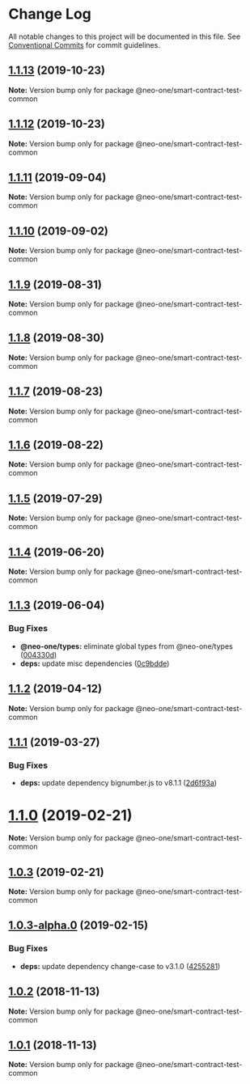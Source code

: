 # Change Log

All notable changes to this project will be documented in this file.
See [Conventional Commits](https://conventionalcommits.org) for commit guidelines.

## [1.1.13](https://github.com/neo-one-suite/neo-one/compare/@neo-one/smart-contract-test-common@1.1.12...@neo-one/smart-contract-test-common@1.1.13) (2019-10-23)

**Note:** Version bump only for package @neo-one/smart-contract-test-common





## [1.1.12](https://github.com/neo-one-suite/neo-one/compare/@neo-one/smart-contract-test-common@1.1.11...@neo-one/smart-contract-test-common@1.1.12) (2019-10-23)

**Note:** Version bump only for package @neo-one/smart-contract-test-common





## [1.1.11](https://github.com/neo-one-suite/neo-one/compare/@neo-one/smart-contract-test-common@1.1.10...@neo-one/smart-contract-test-common@1.1.11) (2019-09-04)

**Note:** Version bump only for package @neo-one/smart-contract-test-common





## [1.1.10](https://github.com/neo-one-suite/neo-one/compare/@neo-one/smart-contract-test-common@1.1.9...@neo-one/smart-contract-test-common@1.1.10) (2019-09-02)

**Note:** Version bump only for package @neo-one/smart-contract-test-common





## [1.1.9](https://github.com/neo-one-suite/neo-one/compare/@neo-one/smart-contract-test-common@1.1.8...@neo-one/smart-contract-test-common@1.1.9) (2019-08-31)

**Note:** Version bump only for package @neo-one/smart-contract-test-common





## [1.1.8](https://github.com/neo-one-suite/neo-one/compare/@neo-one/smart-contract-test-common@1.1.7...@neo-one/smart-contract-test-common@1.1.8) (2019-08-30)

**Note:** Version bump only for package @neo-one/smart-contract-test-common





## [1.1.7](https://github.com/neo-one-suite/neo-one/compare/@neo-one/smart-contract-test-common@1.1.6...@neo-one/smart-contract-test-common@1.1.7) (2019-08-23)

**Note:** Version bump only for package @neo-one/smart-contract-test-common





## [1.1.6](https://github.com/neo-one-suite/neo-one/compare/@neo-one/smart-contract-test-common@1.1.5...@neo-one/smart-contract-test-common@1.1.6) (2019-08-22)

**Note:** Version bump only for package @neo-one/smart-contract-test-common





## [1.1.5](https://github.com/neo-one-suite/neo-one/compare/@neo-one/smart-contract-test-common@1.1.4...@neo-one/smart-contract-test-common@1.1.5) (2019-07-29)

**Note:** Version bump only for package @neo-one/smart-contract-test-common





## [1.1.4](https://github.com/neo-one-suite/neo-one/compare/@neo-one/smart-contract-test-common@1.1.3...@neo-one/smart-contract-test-common@1.1.4) (2019-06-20)

**Note:** Version bump only for package @neo-one/smart-contract-test-common





## [1.1.3](https://github.com/neo-one-suite/neo-one/compare/@neo-one/smart-contract-test-common@1.1.2...@neo-one/smart-contract-test-common@1.1.3) (2019-06-04)


### Bug Fixes

* **@neo-one/types:** eliminate global types from @neo-one/types ([004330d](https://github.com/neo-one-suite/neo-one/commit/004330d))
* **deps:** update misc dependencies ([0c9bdde](https://github.com/neo-one-suite/neo-one/commit/0c9bdde))





## [1.1.2](https://github.com/neo-one-suite/neo-one/compare/@neo-one/smart-contract-test-common@1.1.1...@neo-one/smart-contract-test-common@1.1.2) (2019-04-12)

**Note:** Version bump only for package @neo-one/smart-contract-test-common





## [1.1.1](https://github.com/neo-one-suite/neo-one/compare/@neo-one/smart-contract-test-common@1.1.0...@neo-one/smart-contract-test-common@1.1.1) (2019-03-27)


### Bug Fixes

* **deps:** update dependency bignumber.js to v8.1.1 ([2d6f93a](https://github.com/neo-one-suite/neo-one/commit/2d6f93a))





# [1.1.0](https://github.com/neo-one-suite/neo-one/compare/@neo-one/smart-contract-test-common@1.0.3...@neo-one/smart-contract-test-common@1.1.0) (2019-02-21)

**Note:** Version bump only for package @neo-one/smart-contract-test-common





## [1.0.3](https://github.com/neo-one-suite/neo-one/compare/@neo-one/smart-contract-test-common@1.0.3-alpha.0...@neo-one/smart-contract-test-common@1.0.3) (2019-02-21)

**Note:** Version bump only for package @neo-one/smart-contract-test-common





## [1.0.3-alpha.0](https://github.com/neo-one-suite/neo-one/compare/@neo-one/smart-contract-test-common@1.0.2...@neo-one/smart-contract-test-common@1.0.3-alpha.0) (2019-02-15)


### Bug Fixes

* **deps:** update dependency change-case to v3.1.0 ([4255281](https://github.com/neo-one-suite/neo-one/commit/4255281))





## [1.0.2](https://github.com/neo-one-suite/neo-one/compare/@neo-one/smart-contract-test-common@1.0.1...@neo-one/smart-contract-test-common@1.0.2) (2018-11-13)

**Note:** Version bump only for package @neo-one/smart-contract-test-common





## [1.0.1](https://github.com/neo-one-suite/neo-one/compare/@neo-one/smart-contract-test-common@1.0.0...@neo-one/smart-contract-test-common@1.0.1) (2018-11-13)

**Note:** Version bump only for package @neo-one/smart-contract-test-common
